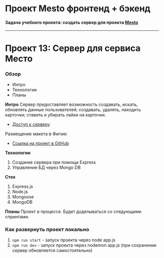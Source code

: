 # Проект Mesto фронтенд + бэкенд

#### Задача учебного проекта: создать сервер для проекта [Mesto](https://github.com/kseniya7991/mesto-react-auth)
---------
# Проект 13: Сервер для сервиса Место

### Обзор
* Интро
* Технологии
* Планы

**Интро**
Сервер предоставляет возможность создавать, искать, обновлять данные пользователей; 
создавать, удалять, находить карточки; ставить и убирать лайки на карточки.

* [Доступ к серверу](http://kst.mesto.nomoredomains.club)

Размещение макета в Фигме: 
* [Ссылка на проект в GitHub](https://github.com/kseniya7991/express-mesto.git)

**Технологии**

1. Создание сервера при помощи Express
2. Управление БД через Mongo DB

**Стек**
1. Express.js
2. Node.js
3. Mongoose
4. MongoDB

**Планы**
Проект в процессе. Будет доделываться со следующими спринтами.

### Как развернуть проект локально
1. `npm run start` - запуск проекта через node app.js
3. `npm run dev` - запуск проекта через nodemon app.js (при сохранении сервер обновляется самостоятельно)
